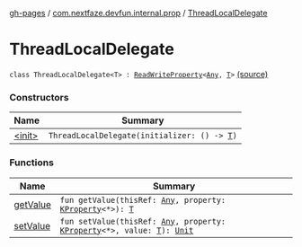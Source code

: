 [gh-pages](../../index.md) / [com.nextfaze.devfun.internal.prop](../index.md) / [ThreadLocalDelegate](./index.md)

# ThreadLocalDelegate

`class ThreadLocalDelegate<T> : `[`ReadWriteProperty`](https://kotlinlang.org/api/latest/jvm/stdlib/kotlin.properties/-read-write-property/index.html)`<`[`Any`](https://kotlinlang.org/api/latest/jvm/stdlib/kotlin/-any/index.html)`, `[`T`](index.md#T)`>` [(source)](https://github.com/NextFaze/dev-fun/tree/master/devfun-internal/src/main/java/com/nextfaze/devfun/internal/prop/ThreadLocal.kt#L7)

### Constructors

| Name | Summary |
|---|---|
| [&lt;init&gt;](-init-.md) | `ThreadLocalDelegate(initializer: () -> `[`T`](index.md#T)`)` |

### Functions

| Name | Summary |
|---|---|
| [getValue](get-value.md) | `fun getValue(thisRef: `[`Any`](https://kotlinlang.org/api/latest/jvm/stdlib/kotlin/-any/index.html)`, property: `[`KProperty`](https://kotlinlang.org/api/latest/jvm/stdlib/kotlin.reflect/-k-property/index.html)`<*>): `[`T`](index.md#T) |
| [setValue](set-value.md) | `fun setValue(thisRef: `[`Any`](https://kotlinlang.org/api/latest/jvm/stdlib/kotlin/-any/index.html)`, property: `[`KProperty`](https://kotlinlang.org/api/latest/jvm/stdlib/kotlin.reflect/-k-property/index.html)`<*>, value: `[`T`](index.md#T)`): `[`Unit`](https://kotlinlang.org/api/latest/jvm/stdlib/kotlin/-unit/index.html) |
